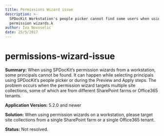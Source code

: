 ```yaml
---
title: Permissions Wizard issue
description: >-
  SPDocKit Workstation's people picker cannot find some users when using the
  permission wizards.k
author: Iva Novoselic
date: 25/5/2017
---
```


# permissions-wizard-issue

**Summary:** When using SPDocKit’s permission wizards from a workstation, some principals cannot be found. It can happen while selecting principals using SPDocKit’s people picker or during the Preview and Apply steps. The problem occurs when the permission wizard targets multiple site collections, some of which are from different SharePoint farms or Office365 tenants.

**Application Version:** 5.2.0 and newer

**Solution:** When using permission wizards on a workstation, please target site collections from a single SharePoint farm or a single Office365 tenant.

**Status:** Not resolved.


